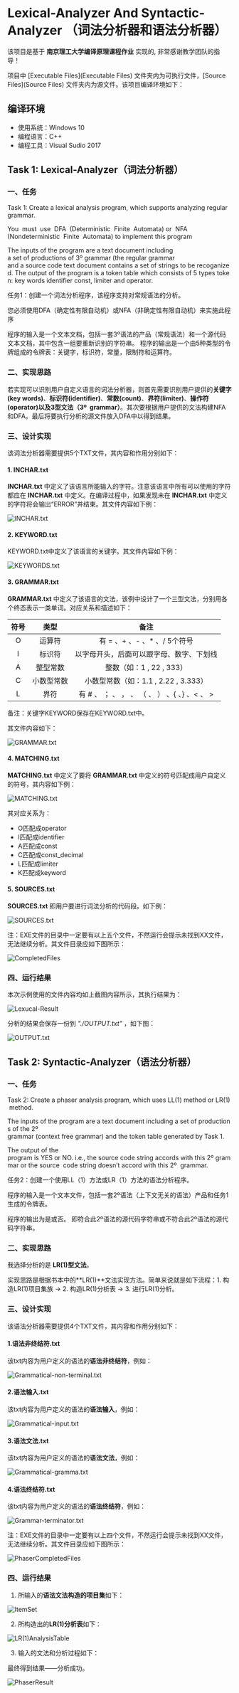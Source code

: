 # Lexical-Analyzer And Syntactic-Analyzer （词法分析器和语法分析器）

该项目是基于 **南京理工大学编译原理课程作业** 实现的, 非常感谢教学团队的指导！

项目中 [Executable Files](Executable Files) 文件夹内为可执行文件，[Source Files](Source Files) 文件夹内为源文件。该项目编译环境如下：

## 编译环境

- 使用系统：Windows 10
- 编程语言：C++
- 编程工具：Visual Sudio 2017

## Task 1: Lexical-Analyzer（词法分析器）

### 一、任务

Task 1: Create a lexical analysis program, which supports analyzing regular grammar. 

You  must  use  DFA  (Deterministic  Finite  Automata) or  NFA  (Nondeterministic  Finite  Automata) to implement this program

The inputs of the program are a text document including  a set of productions of 3º grammar (the regular grammar and a source code text document contains a set of strings to be recoganized. The output of the program is a token table which consists of 5 types token: key words identifier const, limiter and operator.    

任务1：创建一个词法分析程序，该程序支持对常规语法的分析。

您必须使用DFA（确定性有限自动机）或NFA（非确定性有限自动机）来实施此程序

程序的输入是一个文本文档，包括一套3º语法的产品（常规语法）和一个源代码文本文档，其中包含一组要重新识别的字符串。 程序的输出是一个由5种类型的令牌组成的令牌表：关键字，标识符，常量，限制符和运算符。

### 二、实现思路

若实现可以识别用户自定义语言的词法分析器，则首先需要识别用户提供的**关键字(key words)**、**标识符(identifier)**、**常数(count)**、**界符(limiter)**、**操作符(operator)**以及**3型文法（3º  grammar）**。其次要根据用户提供的文法构建NFA和DFA。最后将要执行分析的源文件放入DFA中以得到结果。

### 三、设计实现

该词法分析器需要提供5个TXT文件，其内容和作用分别如下：

#### 1. INCHAR.txt

**INCHAR.txt** 中定义了该语言所能输入的字符。注意该语言中所有可以使用的字符都应在 **INCHAR.txt** 中定义。在编译过程中，如果发现未在 **INCHAR.txt** 中定义的字符将会输出“ERROR”并结束。其文件内容如下例：

![INCHAR.txt](img/INCHAR_txt.png)

#### 2. KEYWORD.txt

KEYWORD.txt中定义了该语言的关键字。其文件内容如下例：

![KEYWORDS.txt](img/KEYWORDS_txt.png)

#### 3. GRAMMAR.txt

**GRAMMAR.txt** 中定义了该语言的文法，该例中设计了一个三型文法，分别用各个终态表示一类单词。对应关系和描述如下：

|  符号  |  类型  |  备注  |		
| :---: | :---: | :---: |
| O	| 运算符 | 有 = 、+ 、- 、* 、/  5个符号 |
| I	| 标识符 | 以字母开头，后面可以跟字母、数字、下划线 |
| A	| 整型常数 | 整数（如：1 , 22 , 333）|
| C	| 小数型常数 | 小数型常数（如：1.1 , 2.22 , 3.333）|
| L	| 界符 | 有 # 、 ； 、 ， 、 （ 、 ） 、{ 、} 、< 、 > |

备注：关键字KEYWORD保存在KEYWORD.txt中。

其文件内容如下：

![GRAMMAR.txt](img/GRAMMAR_txt.png)

#### 4. MATCHING.txt

**MATCHING.txt** 中定义了要将 **GRAMMAR.txt** 中定义的符号匹配成用户自定义的符号，其内容如下例：

![MATCHING.txt](img/MATCHING_txt.png)

其对应关系为：
- O匹配成operator
- I匹配成identifier
- A匹配成const
- C匹配成const_decimal
- L匹配成limiter
- K匹配成keyword

#### 5. SOURCES.txt

**SOURCES.txt** 即用户要进行词法分析的代码段。如下例：

![SOURCES.txt](img/SOURCES_txt.png)

注：EXE文件的目录中一定要有以上五个文件，不然运行会提示未找到XX文件，无法继续分析。其文件目录应如下图所示：

![CompletedFiles](img/CompletedFiles.png)

### 四、运行结果

本次示例使用的文件内容均如上截图内容所示，其执行结果为：

![Lexucal-Result](img/Lexucal-Result.png)

分析的结果会保存一份到 *"./OUTPUT.txt"* ，如下图：

![OUTPUT.txt](img/OUTPUT_txt.png)



## Task 2: Syntactic-Analyzer（语法分析器）

### 一、任务

Task 2: Create a phaser analysis program, which uses LL(1) method or LR(1) method.     

The inputs of the program are a text document including a set of productions of the 2º  grammar (context free grammar) and the token table generated by Task 1.

The output of the  program is YES or NO. i.e., the source code string accords with this 2º grammar or the source  code string doesn’t accord with this 2º  grammar.  

任务2：创建一个使用LL（1）方法或LR（1）方法的语法分析程序。

程序的输入是一个文本文件，包括一套2º语法（上下文无关的语法）产品和任务1生成的令牌表。

程序的输出为是或否。 即符合此2º语法的源代码字符串或不符合此2º语法的源代码字符串。

### 二、实现思路

我选择分析的是 **LR(1)型文法**。

实现思路是根据书本中的**LR(1)**文法实现方法。简单来说就是如下流程：1. 构造LR(1)项目集族 → 2. 构造LR(1)分析表 → 3. 进行LR(1)分析。

### 三、设计实现

该语法分析器需要提供4个TXT文件，其内容和作用分别如下：

#### 1.语法非终结符.txt

该txt内容为用户定义的语法的**语法非终结符**，例如：

![Grammatical-non-terminal.txt](img/Grammatical-non-terminal.png)

#### 2.语法输入.txt

该txt内容为用户定义的语法的**语法输入**，例如：

![Grammatical-input.txt](img/Grammatical-input.png)

#### 3.语法文法.txt

该txt内容为用户定义的语法的**语法文法**，例如：

![Grammatical-gramma.txt](img/Grammatical-gramma.png)

#### 4.语法终结符.txt

该txt内容为用户定义的语法的**语法终结符**，例如：

![Grammar-terminator.txt](img/Grammar-terminator.png)

注：EXE文件的目录中一定要有以上四个文件，不然运行会提示未找到XX文件，无法继续分析。其文件目录应如下图所示：

![PhaserCompletedFiles](img/PhaserCompletedFiles)

### 四、运行结果

1. 所输入的**语法文法构造的项目集**如下：

![ItemSet](img/ItemSet.png)

2. 所构造出的**LR(1)分析表**如下：

![LR(1)AnalysisTable](img/LR(1)AnalysisTable.png)

3. 输入的文法和分析过程如下：

最终得到结果——分析成功。

![PhaserResult](img/PhaserResult.png)